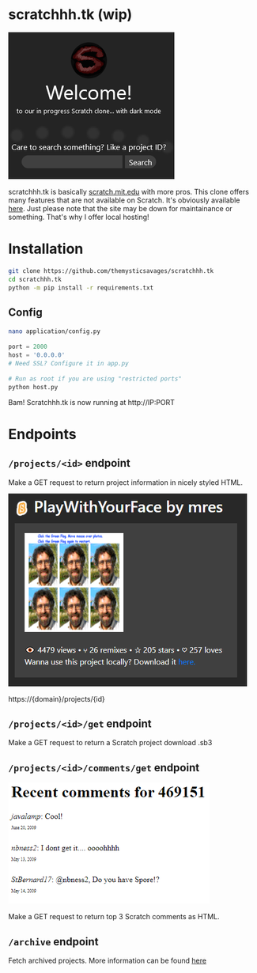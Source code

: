 # scratchhh.tk (wip)

![root](https://raw.githubusercontent.com/ajskateboarder/stuff/main/scratchhh.web/scratchhh.web.png)

scratchhh.tk is basically [scratch.mit.edu](https://scratch.mit.edu) with more pros. This clone offers many features that are not available on Scratch.
It's obviously available [here](https://scratchhh.tk). Just please note that the site may be down for maintainance or something. That's why I offer local hosting!

# Installation
```bash
git clone https://github.com/themysticsavages/scratchhh.tk
cd scratchhh.tk
python -m pip install -r requirements.txt
```
## Config
```bash
nano application/config.py
```
```python
port = 2000
host = '0.0.0.0'
# Need SSL? Configure it in app.py
```
```bash
# Run as root if you are using "restricted ports"
python host.py
```
Bam! Scratchhh.tk is now running at http://IP:PORT

# Endpoints

## `/projects/<id>` endpoint
Make a GET request to return project information in nicely styled HTML.

![search](https://raw.githubusercontent.com/ajskateboarder/stuff/main/scratchhh.web/scratchhh.proj.png)

https://{domain}/projects/{id}

## `/projects/<id>/get` endpoint
Make a GET request to return a Scratch project download .sb3

## `/projects/<id>/comments/get` endpoint

![comm](https://raw.githubusercontent.com/ajskateboarder/stuff/main/scratchhh.web/scratchhh.comm.png)

Make a GET request to return top 3 Scratch comments as HTML.

## `/archive` endpoint
Fetch archived projects. More information can be found [here](https://scratchhh.tk/archive/docs)
